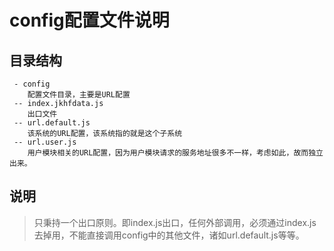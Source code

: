 # config配置文件说明

## 目录结构

```
 - config
    配置文件目录，主要是URL配置
 -- index.jkhfdata.js
    出口文件
 -- url.default.js
    该系统的URL配置，该系统指的就是这个子系统
 -- url.user.js
    用户模块相关的URL配置，因为用户模块请求的服务地址很多不一样，考虑如此，故而独立出来。
```

## 说明

> 只秉持一个出口原则。即index.js出口，任何外部调用，必须通过index.js去掉用，不能直接调用config中的其他文件，诸如url.default.js等等。
